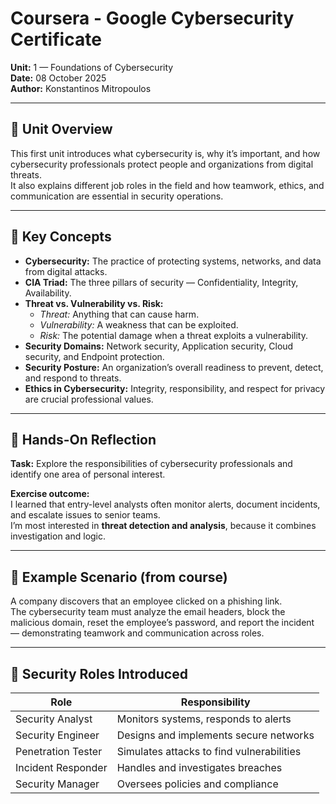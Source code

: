 # Coursera - Google Cybersecurity Certificate  
**Unit:** 1 — Foundations of Cybersecurity  
**Date:** 08 October 2025  
**Author:** Konstantinos Mitropoulos  

---

## 🧠 Unit Overview
This first unit introduces what cybersecurity is, why it’s important, and how cybersecurity professionals protect people and organizations from digital threats.  
It also explains different job roles in the field and how teamwork, ethics, and communication are essential in security operations.

---

## 🔑 Key Concepts
- **Cybersecurity:** The practice of protecting systems, networks, and data from digital attacks.  
- **CIA Triad:** The three pillars of security — Confidentiality, Integrity, Availability.  
- **Threat vs. Vulnerability vs. Risk:**  
  - *Threat:* Anything that can cause harm.  
  - *Vulnerability:* A weakness that can be exploited.  
  - *Risk:* The potential damage when a threat exploits a vulnerability.  
- **Security Domains:** Network security, Application security, Cloud security, and Endpoint protection.  
- **Security Posture:** An organization’s overall readiness to prevent, detect, and respond to threats.  
- **Ethics in Cybersecurity:** Integrity, responsibility, and respect for privacy are crucial professional values.

---

## 🧩 Hands-On Reflection
**Task:** Explore the responsibilities of cybersecurity professionals and identify one area of personal interest.

**Exercise outcome:**  
I learned that entry-level analysts often monitor alerts, document incidents, and escalate issues to senior teams.  
I’m most interested in **threat detection and analysis**, because it combines investigation and logic.

---

## 🧱 Example Scenario (from course)
A company discovers that an employee clicked on a phishing link.  
The cybersecurity team must analyze the email headers, block the malicious domain, reset the employee’s password, and report the incident — demonstrating teamwork and communication across roles.

---

## 🧰 Security Roles Introduced
| Role | Responsibility |
|------|----------------|
| Security Analyst | Monitors systems, responds to alerts |
| Security Engineer | Designs and implements secure networks |
| Penetration Tester | Simulates attacks to find vulnerabilities |
| Incident Responder | Handles and investigates breaches |
| Security Manager | Oversees policies and compliance |




